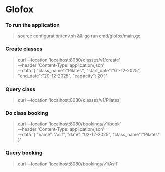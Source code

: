 # Glofox


### To run the application
> source configuration/env.sh && go run cmd/glofox/main.go 


### Create classes

>curl --location 'localhost:8080/classes/v1/create' \
--header 'Content-Type: application/json' \
--data '{
    "class_name":"Pilates",
    "start_date":"01-12-2025",
    "end_date":"20-12-2025",
    "capacity": 20
}'

### Query class
>curl --location 'localhost:8080/classes/v1/Pilates'

### Do class booking

>curl --location 'localhost:8080/bookings/v1/book' \
--header 'Content-Type: application/json' \
--data '{
    "name":"Asif",
    "date":"02-12-2025",
    "class_name":"Pilates"
}'

### Query booking

>curl --location 'localhost:8080/bookings/v1/Asif'